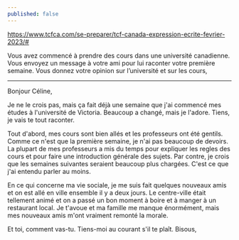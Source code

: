 ```yaml
---
published: false
---
```

https://www.tcfca.com/se-preparer/tcf-canada-expression-ecrite-fevrier-2023/#

Vous avez commencé à prendre des cours dans une université canadienne. Vous envoyez un message à votre ami pour lui raconter votre première semaine. Vous donnez votre opinion sur l’université et sur les cours,

---
Bonjour Céline,

Je ne le crois pas, mais ça fait déjà une semaine que j'ai commencé mes études à l'université de Victoria. Beaucoup a changé, mais je l'adore. Tiens, je vais te tout raconter.

Tout d'abord, mes cours sont bien allés et les professeurs ont été gentils. Comme ce n'est que la première semaine, je n'ai pas beaucoup de devoirs. La plupart de mes professeurs a mis du temps pour expliquer les regles des cours et pour faire une introduction générale des sujets. Par contre, je crois que les semaines suivantes seraient beaucoup plus chargées. C'est ce que j'ai entendu parler au moins.

En ce qui concerne ma vie sociale, je me suis fait quelques nouveaux amis et on est allé en ville ensemble il y a deux jours. Le centre-ville était tellement animé et on a passé un bon moment à boire et à manger à un restaurant local. Je t'avoue et ma famille me manque énormément, mais mes nouveaux amis m'ont vraiment remonté la morale.

Et toi, comment vas-tu. Tiens-moi au courant s'il te plaît.
Bisous,
